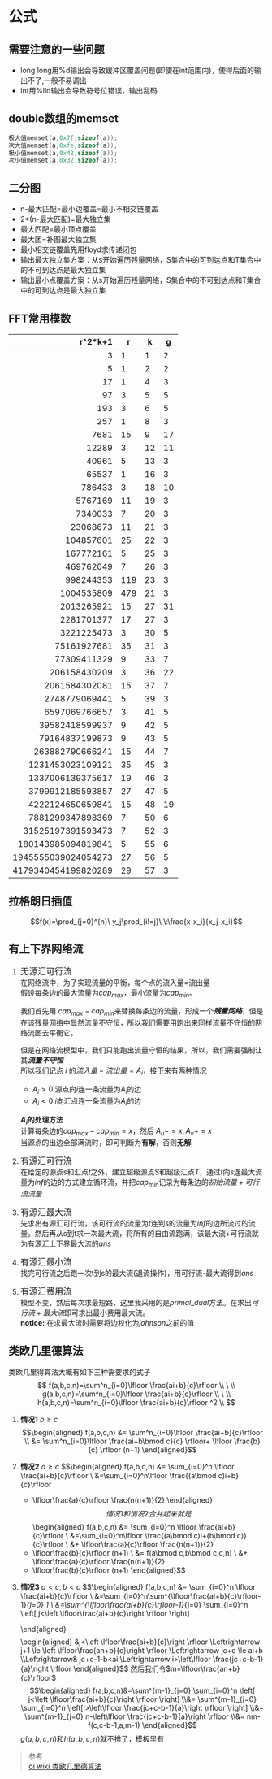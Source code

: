 <script type="text/javascript" src="http://cdn.mathjax.org/mathjax/latest/MathJax.js?config=default"></script>
# 公式
## 需要注意的一些问题
+ long long用%d输出会导致缓冲区覆盖问题(即使在int范围内)，使得后面的输出不了,一般不易调出
+ int用%lld输出会导致符号位错误，输出乱码
## double数组的memset
~~~ c++
极大值memset(a,0x7f,sizeof(a));
次大值memset(a,0xfe,sizeof(a));
极小值memset(a,0x42,sizeof(a));
次小值memset(a,0x32,sizeof(a));
~~~
## 二分图
* n-最大匹配=最小边覆盖=最小不相交链覆盖
* 2*(n-最大匹配)=最大独立集
* 最大匹配=最小顶点覆盖
* 最大团=补图最大独立集
* 最小相交链覆盖先用floyd求传递闭包
* 输出最大独立集方案：从s开始遍历残量网络，S集合中的可到达点和T集合中的不可到达点是最大独立集
* 输出最小点覆盖方案：从s开始遍历残量网络，S集合中的不可到达点和T集合中的可到达点是最大独立集
## FFT常用模数
| r^2*k+1 | r | k | g |
| --: | -- | -- | -- |
|3|	1|1	|2|
|5|	1|	2|	2|
|17|	1|	4|	3|
|97|	3|	5|	5|
|193|	3|	6|	5|
|257|	1|	8|	3|
|7681|	15|	9|	17|
|12289|	3|	12|	11|
|40961|	5|	13|	3|
|65537|	1|	16|	3|
|786433|	3|	18|	10|
|5767169|	11|	19|	3|
|7340033|	7|	20|	3|
|23068673|	11|	21|	3|
|104857601|	25|	22|	3|
|167772161|	5|	25|	3|
|469762049|	7|	26|	3|
|998244353|	119|	23|	3|
|1004535809|	479|   21|	3|
|2013265921|	15|	27|	31|
|2281701377|	17|	27|	3|
|3221225473|	3|	30|	5|
|75161927681|	35|	31|	3|
|77309411329|	9|	33|	7|
|206158430209|	3|	36|	22|
|2061584302081|	15|	37|	7|
|2748779069441|	5|	39|	3|
|6597069766657|	3|	41|	5|
|39582418599937|	9|	42|	5|
|79164837199873|	9|	43|	5|
|263882790666241|	15|	44|	7|
|1231453023109121|	35|	45|	3|
|1337006139375617|	19|	46|	3|
|3799912185593857|	27|	47|	5|
|4222124650659841|	15|	48|	19|
|7881299347898369|	7|	50|	6|
|31525197391593473|	7|	52|	3|
|180143985094819841|	5|	55|	6|
|1945555039024054273|	27|	56|	5|
|4179340454199820289|	29|	57|	3|
## 拉格朗日插值
$$f(x)=\prod_{j=0}^{n}\ y_j\prod_{i!=j}\ \:\frac{x-x_i}{x_j-x_i}$$
## 有上下界网络流
1. <big> 无源汇可行流 </big> <br>
   在网络流中，为了实现流量的平衡，每个点的流入量=流出量<br>
   假设每条边的最大流量为$cap_{max}$，最小流量为$cap_{min}$。  

   我们首先用 $cap_{max}-cap_{min}$来替换每条边的流量，形成一个***残量网络***，但是在该残量网络中显然流量不守恒，所以我们需要用跑出来同样流量不守恒的网络流图去平衡它。

   但是在网络流模型中，我们只能跑出流量守恒的结果，所以，我们需要强制让其***流量不守恒***  
   所以我们记点 $i$ 的$流入量-流出量=A_i$，接下来有两种情况
   + $A_i>0$  源点向$i$连一条流量为$A_i$的边
   + $A_i<0$  $i$向汇点连一条流量为$A_i$的边
    
   **$A_i$的处理方法**  
   计算每条边的$cap_{max}-cap_{min}=x$，然后
   $A_u-=x,A_v+=x$  
   当源点的出边全部满流时，即可判断为**有解**，否则**无解**
2. <big> 有源汇可行流 </big>  
   在给定的源点$s$和汇点$t$之外，建立超级源点$S$和超级汇点$T$，通过$t$向$s$连最大流量为$inf$的边的方式建立循环流，并把$cap_{min}$记录为每条边的$初始流量+可行流流量$
3. <big> 有源汇最大流 </big>  
   先求出有源汇可行流，该可行流的流量为t连到s的流量为$inf$的边所流过的流量。然后再从s到t求一次最大流，将所有的自由流跑满，该最大流+可行流就为有源汇上下界最大流的$ans$
4. <big> 有源汇最小流 </big>  
   找完可行流之后跑一次t到s的最大流(退流操作)，用可行流-最大流得到$ans$
5. <big> 有源汇费用流 </big>  
   模型不变，然后每次求最短路，这里我采用的是$primal\_dual$方法。在求出$可行流+最大流$即可求出最小费用最大流。  
   **notice:** 在求最大流时需要将边权化为$johnson$之前的值
## 类欧几里德算法
类欧几里得算法大概有如下三种需要求的式子
$$ f(a,b,c,n)=\sum^n_{i=0}\lfloor \frac{ai+b}{c}\rfloor \\ \ \\
g(a,b,c,n)=\sum^n_{i=0}\lfloor \frac{ai+b}{c}\rfloor \\ \ \\
h(a,b,c,n)=\sum^n_{i=0}\lfloor \frac{ai+b}{c}\rfloor ^2 \\
$$
1. **情况1** $b \ge c$
   $$\begin{aligned}
   f(a,b,c,n) &= \sum^n_{i=0}\lfloor \frac{ai+b}{c}\rfloor
    \\ &= \sum^n_{i=0}\lfloor \frac{ai+b\bmod c}{c} \rfloor+ 
   \lfloor \frac{b}{c} \rfloor (n+1)
   \end{aligned}$$
2. **情况2** $a \ge c$ 
   $$\begin{aligned}
   f(a,b,c,n) &= \sum_{i=0}^n \lfloor \frac{ai+b}{c}\rfloor 
   \\ &=\sum_{i=0}^n\lfloor \frac{(a\bmod c)i+b}{c}\rfloor
   + \lfloor\frac{a}{c}\rfloor \frac{n(n+1)}{2} 
   \end{aligned}$$
   情况1和情况2合并起来就是
$$\begin{aligned}
   f(a,b,c,n) &= \sum_{i=0}^n \lfloor \frac{ai+b}{c}\rfloor 
   \\ &=\sum_{i=0}^n\lfloor \frac{(a\bmod c)i+(b\bmod c)}{c}\rfloor
   \\ &+ \lfloor\frac{a}{c}\rfloor \frac{n(n+1)}{2} 
   + \lfloor\frac{b}{c}\rfloor (n+1)
   \\ &= f(a\bmod c,b\bmod c,c,n)
   \\ &+ \lfloor\frac{a}{c}\rfloor \frac{n(n+1)}{2} 
   + \lfloor\frac{b}{c}\rfloor (n+1)
   \end{aligned}$$
3. **情况3** $a<c,b<c$
   $$\begin{aligned}
   f(a,b,c,n) &= \sum_{i=0}^n \lfloor \frac{ai+b}{c}\rfloor 
   \\ &=\sum_{i=0}^n\sum^{\lfloor\frac{ai+b}{c}\rfloor-1}_{j=0} 1
   \\ &=\sum^{\lfloor\frac{ai+b}{c}\rfloor-1}_{j=0}
   \sum_{i=0}^n \left[ j<\left \lfloor\frac{ai+b}{c}\right \rfloor \right]

   \end{aligned}$$
   $$\begin{aligned}
   &j<\left \lfloor\frac{ai+b}{c}\right \rfloor \Leftrightarrow 
   j+1 \le \left \lfloor\frac{an+b}{c}\right \rfloor \Leftrightarrow
   jc+c \le ai+b  
   \\\Leftrightarrow& jc+c-1-b<ai
   \Leftrightarrow 
   i>\left\lfloor \frac{jc+c-b-1}{a}\right \rfloor 
   \end{aligned}$$
   然后我们令$m=\lfloor\frac{an+b}{c}\rfloor$
   $$\begin{aligned}
   f(a,b,c,n)&=\sum^{m-1}_{j=0}
   \sum_{i=0}^n \left[ j<\left \lfloor\frac{ai+b}{c}\right \rfloor \right]
   \\&= \sum^{m-1}_{j=0}
   \sum_{i=0}^n \left[i>\left\lfloor \frac{jc+c-b-1}{a}\right \rfloor \right]
   \\&= \sum^{m-1}_{j=0}
   n-\left\lfloor \frac{jc+c-b-1}{a}\right \rfloor
   \\&= nm-f(c,c-b-1,a,m-1)
   \end{aligned}$$
   $g(a,b,c,n)$和$h(a,b,c,n)$就不推了，模板里有
> 参考  
> [oi wiki 类欧几里德算法](https://oi-wiki.org/math/euclidean/)